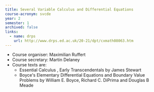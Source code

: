 ```yaml
---
title: Several Variable Calculus and Differential Equations	
course-acronym: svcde
year: 2
semester: 1
archived: false
links:
  - name: drps
    url: http://www.drps.ed.ac.uk/20-21/dpt/cxmath08063.htm
---
```

- Course organiser: Maximilian Ruffert
- Course secretary: Martin Delaney
- Course texts are:
	- Essential Calculus , Early Transcendentals by James Stewart
	- Boyce's Elementary Differential Equations and Boundary Value Problems by William E. Boyce, Richard C. DiPrima and Douglas B Meade